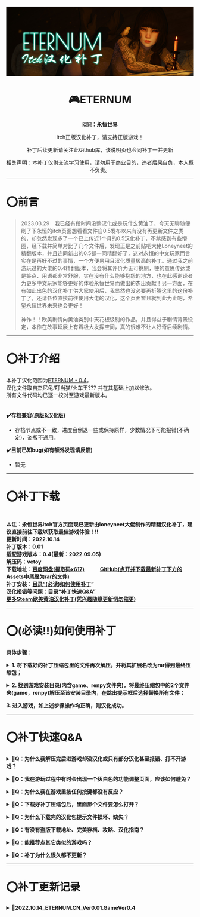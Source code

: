 ![image](https://github.com/Vetoyi/CN_Patch.ETERNUM/blob/main/%E5%B0%81%E9%9D%A2(ETERNUM).png)
# <p align="center">:video_game:ETERNUM</p>
**<p align="center">:cn:：永恒世界</p>**
<p align="center">Itch正版汉化补丁，请支持正版游戏！</p>
<p align="center">补丁后续更新请关注此Github库，该说明页也会同补丁一并更新</p>
<p align="center">相关声明：本补丁仅供交流学习使用，请勿用于商业目的，违者后果自负，本人概不负责。</p>

***

# :o:前言
> 2023.03.29　我已经有段时间没整汉化或是玩什么黄油了，今天无聊随便刷了下永恒的itch页面想看看文件自0.5发布以来有没有再更新文件之类的，却忽然发现多了一个已上传近1个月的0.5汉化补丁，不禁感到有些懵圈，经下载并简单对比了几个文件后，发现正是之前贴吧大佬Loneyneet的精翻版本，并且连同新出的0.5都一同精翻好了，这对永恒的中文玩家而言实在是再好不过的事情，一个方便易用且汉化质量极高的补丁。通过我之前游玩过的大佬的0.4精翻版本，我会将其评价为无可挑剔，梗的意思传达或是笑点、用语都非常舒服，实在没有什么能够抱怨的地方，也在此感谢译者为更多中文玩家能够更好的体验永恒世界而做出的杰出贡献！另一方面，在有如此出色的汉化补丁供大家使用后，我显然也没必要再折腾这里的这份补丁了，还请各位直接前往使用大佬的汉化，这个页面暂且就到此为止吧，希望永恒世界未来也会更好！
<br><br>神作！！欧美剧情向黄油类别中天花板级别的作品，并且得益于剧情背景设定，本作在故事延展上有着极大发挥空间，真的很难不让人好奇后续剧情。

***

# :o:补丁介绍
本补丁汉化范围为[ETERNUM - 0.4](https://caribdis.itch.io/eternum)。<br>汉化文件取自杰尼龟/叮当猫/火车王??? 并在其基础上加以修改。<br>所有文件代码均已逐一校对至游戏最新版本。
<br><br><br>
**:heavy_check_mark:存档兼容(原版&汉化版)**
- 存档节点或不一致，进度会倒退一些或保持原样，少数情况下可能报错(不确定)，盗版不通用。

**:heavy_check_mark:目前已知bug(如有额外发现请反馈)**
- 暂无

***

# :o:补丁下载
<br>**:warning:注：永恒世界itch官方页面现已更新由loneyneet大佬制作的精翻汉化补丁，建议直接前往下载以获取最佳游戏体验！:bangbang:**<br>
**更新时间：2022.10.14
<br>补丁版本：0.01
<br>适配游戏版本：0.4(最新：2022.09.05)
<br>解压码：vetoy
<br>下载地址：[百度网盘(提取码x617)](https://pan.baidu.com/s/1v8htj8q5ehTVubx-qmk5aQ)　　　[GitHub(点开并下载最新补丁下方的Assets中尾缀为rar的文件)](https://github.com/Vetoyi/CN_Patch.ETERNUM/releases)
<br>补丁安装：[目录“(必读)如何使用补丁](https://github.com/Vetoyi/CN_Patch.ETERNUM#o必读bangbang如何使用补丁)”
<br>汉化报错等问题：[目录“补丁快速Q&A”](https://github.com/Vetoyi/CN_Patch.ETERNUM#o补丁快速qa)
<br>[更多Steam欧美黄油汉化补丁(凭兴趣随缘更新切勿催更)](https://github.com/Vetoyi/CN_Patch.RenPy_Games)**

***

# :o:(必读:bangbang:)如何使用补丁
**具体步骤：**

**<details><summary>1. 将下载好的补丁压缩包里的文件再次解压，并将其扩展名改为rar得到最终压缩包；</summary>**
> ![image](https://github.com/Vetoyi/CN_Patch.ETERNUM/blob/main/(%E5%BF%85%E8%AF%BB%E2%80%BC%EF%B8%8F)%E5%A6%82%E4%BD%95%E4%BD%BF%E7%94%A8%E8%A1%A5%E4%B8%81/01.png)
> ![image](https://github.com/Vetoyi/CN_Patch.ETERNUM/blob/main/(%E5%BF%85%E8%AF%BB%E2%80%BC%EF%B8%8F)%E5%A6%82%E4%BD%95%E4%BD%BF%E7%94%A8%E8%A1%A5%E4%B8%81/02.png)</details>

**<details><summary>2. 找到游戏安装目录(内含game、renpy文件夹)，将最终压缩包中的2个文件夹(game，renpy)解压至该安装目录内，在跳出提示框后选择替换所有文件；</summary>**
> ![image](https://github.com/Vetoyi/CN_Patch.ETERNUM/blob/main/(%E5%BF%85%E8%AF%BB%E2%80%BC%EF%B8%8F)%E5%A6%82%E4%BD%95%E4%BD%BF%E7%94%A8%E8%A1%A5%E4%B8%81/03.png)
> ![image](https://github.com/Vetoyi/CN_Patch.ETERNUM/blob/main/(%E5%BF%85%E8%AF%BB%E2%80%BC%EF%B8%8F)%E5%A6%82%E4%BD%95%E4%BD%BF%E7%94%A8%E8%A1%A5%E4%B8%81/04.png)
> ![image](https://github.com/Vetoyi/CN_Patch.ETERNUM/blob/main/(%E5%BF%85%E8%AF%BB%E2%80%BC%EF%B8%8F)%E5%A6%82%E4%BD%95%E4%BD%BF%E7%94%A8%E8%A1%A5%E4%B8%81/05.png)</details>

**3. 进入游戏，如上述步骤操作均正确，则汉化成功。**

***

# :o:补丁快速Q&A
**<details><summary>:red_circle:Q：为什么我解压完后进游戏却没汉化或只有部分汉化甚至报错、打不开游戏？</summary>**
> :green_circle:A：确认是否完成以下所有操作，如果全部都做到却还不行，再留言反馈：
> 1. 根据[目录“(必读)如何使用补丁”](https://github.com/Vetoyi/CN_Patch.ETERNUM#o必读bangbang如何使用补丁)正确解压最新汉化补丁，别把文件放错位置，否则你可能会报错连游戏都打不开；
> 
> 2. 如果你无法确认自己Steam上该游戏的本地文件夹中是否有其它汉化残留文件，请删除该游戏文件夹中的所有文件，重新下载游戏并安装本补丁(能确认则直接安装补丁即可)；
>>下图仅为举例，请结合实际根据补丁汉化的游戏进行调整
>>![image](https://github.com/Vetoyi/CN_Patch.Being_A_DIK/blob/main/%E8%A1%A5%E4%B8%81%E5%BF%AB%E9%80%9FQ%26A/01.jpg)
> 3. 以上步骤均完成后，则应已有汉化，如为第一次使用本汉化补丁，切勿直接载入其它来源的旧档，否则易导致汉化不全、报错等问题，要载也只能是以本汉化进行游玩的存档，或者原版游玩的英语存档(但会导致汉化不全)，建议以新游戏开始游玩，享受较全面的汉化体验。</details>

**<details><summary>:red_circle:Q：我在游玩过程中有时会出现一个灰白色的功能调整页面，应该如何避免？</summary>**
> :green_circle:A：确保你没有开启大写锁定及中文输入法，要是开了大写锁定再按`“g”键`就会进功能页(`“Shift+g”键`也会)，这里通常是用来调整画面渲染方式的，如果你的游戏画面时常卡顿滞留，就可以在这里进行调试；但如果你并不需要而只是误进，那么每次一进到该页面就请直接点击下方的`“返回游戏/Return”键`退出该页面。
> 通常只需要关闭大写锁定就能避免该问题，但如果还是不行，请试着重复按几遍`“Shift”键`或`“Shift+Tab”键`，或者按一遍`“Shift+g”键`也可以，在这之后再按`“g”键`应该就正常了。
>> ![image](https://github.com/Vetoyi/CN_Patch.Being_A_DIK/blob/main/%E8%A1%A5%E4%B8%81%E5%BF%AB%E9%80%9FQ%26A/04.jpg)</details>

**<details><summary>:red_circle:Q：为什么我在游戏里按任何按键都没有反应？</summary>**
> :green_circle:A：你可能开启了中文输入法，请将其关闭并切换保持在英语键盘(如下图所示，没有请自行百度)；如果你没有也不愿意装英语键盘，请试着把你的输入法状态调整为英语，再进游戏也许能正常按按键键，但如果不行请花时间研究一下英语键盘。
>> ![image](https://github.com/Vetoyi/CN_Patch.Being_A_DIK/blob/main/%E8%A1%A5%E4%B8%81%E5%BF%AB%E9%80%9FQ%26A/03.jpg)</details>

**<details><summary>:red_circle:Q：下载好补丁压缩包后，里面那个文件要怎么打开？</summary>**
> :green_circle:A：百度“如何更改文件扩展名”，学会之后将下载好的补丁压缩包里的文件的扩展名改为rar，并对其再次解压得到最终压缩包；如果你连压缩包都打不开，请百度并下载个压缩包软件。</details>

**<details><summary>:red_circle:Q：为什么下载完的汉化包提示文件损坏、缺失？</summary>**
> :green_circle:A：说明你下载的过程或者电脑环境有问题，可能是杀毒软件等因素，需要你自行研究，我也无能为力。</details>

**<details><summary>:red_circle:Q：有没有盗版下载地址、完美存档、攻略、汉化指南？</summary>**
> :green_circle:A：没有别问，我只分享汉化补丁。</details>

**<details><summary>:red_circle:Q：能推荐点其它类似的游戏吗？</summary>**
> :green_circle:A：这个还是交给评论区的各位推荐吧，大家的黄油阅历肯定比我要丰富。</details>

**<details><summary>:red_circle:Q：补丁为什么很久都不更新？</summary>**
> :green_circle:A：摸鱼善哉，请勿催更，我不会保证有什么更新速度或者后续更新，甚至可能以后游戏出新版本导致补丁无法适配了我都不会更新，但既然现在能玩就抓紧好好享乐吧！</details>

***

# :o:补丁更新记录
**<details><summary>:beginner:2022.10.14_ETERNUM.CN_Ver0.01.GameVer0.4</summary>**
- 修正部分汉化问题。
- 添加仙女座语音备忘录翻译。
- 首次发布补丁。</details>
